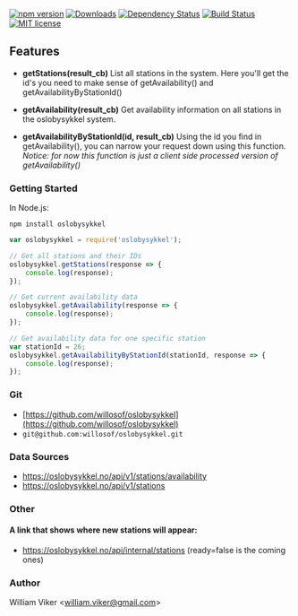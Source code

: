 [![npm version](https://badge.fury.io/js/oslobysykkel.svg)](https://badge.fury.io/js/oslobysykkel)
[![Downloads](https://img.shields.io/npm/dm/oslobysykkel.svg)](https://npmjs.com/oslobysykkel)
[![Dependency Status](https://david-dm.org/willosof/oslobysykkel.svg)](https://david-dm.org/willosof/oslobysykkel)
[![Build Status](https://travis-ci.org/willosof/oslobysykkel.svg?branch=master)](https://travis-ci.org/willosof/oslobysykkel)
[![MIT license](http://img.shields.io/badge/license-MIT-brightgreen.svg)](http://opensource.org/licenses/MIT)

## Features
* **getStations(result_cb)**
List all stations in the system. Here you'll get the id's you need to make sense of getAvailability() and getAvailabilityByStationId()

* **getAvailability(result_cb)**
Get availability information on all stations in the oslobysykkel system.

* **getAvailabilityByStationId(id, result_cb)**
Using the id you find in getAvailability(), you can narrow your request down using this function.
*Notice: for now this function is just a client side processed version of getAvailability()*


### Getting Started

In Node.js:

```
npm install oslobysykkel
```

```javascript
var oslobysykkel = require('oslobysykkel');

// Get all stations and their IDs
oslobysykkel.getStations(response => {
	console.log(response);
});

// Get current availability data
oslobysykkel.getAvailability(response => {
	console.log(response);
});

// Get availability data for one specific station
var stationId = 26;
oslobysykkel.getAvailabilityByStationId(stationId, response => {
	console.log(response);
});

```

### Git
* [https://github.com/willosof/oslobysykkel](https://github.com/willosof/oslobysykkel)
* `git@github.com:willosof/oslobysykkel.git`


### Data Sources
* https://oslobysykkel.no/api/v1/stations/availability
* https://oslobysykkel.no/api/v1/stations

### Other
#### A link that shows where new stations will appear:
* https://oslobysykkel.no/api/internal/stations (ready=false is the coming ones)

### Author
William Viker <<william.viker@gmail.com>>
